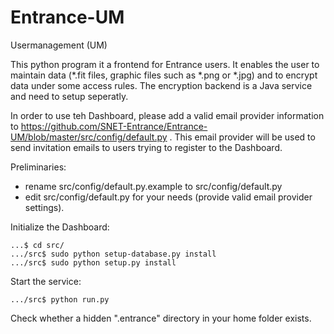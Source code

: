 # Entrance-UM
Usermanagement (UM)

This python program it a frontend for Entrance users. It enables the user to maintain data (*.fit files, graphic files such as *.png or *.jpg) and to encrypt data under some access rules. The encryption backend is a Java service and need to setup seperatly. 

In order to use teh Dashboard, please add a valid email provider information to https://github.com/SNET-Entrance/Entrance-UM/blob/master/src/config/default.py . This email provider will be used to send invitation emails to users trying to register to the Dashboard.


Preliminaries:

- rename src/config/default.py.example to src/config/default.py 
- edit src/config/default.py for your needs (provide valid email provider settings).

Initialize the Dashboard:
 	
	...$ cd src/
	.../src$ sudo python setup-database.py install 
	.../src$ sudo python setup.py install
	
Start the service:
	
	.../src$ python run.py
	
Check whether a hidden ".entrance" directory in your home folder exists.


